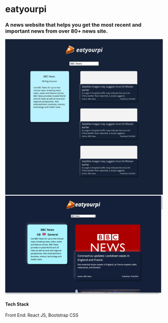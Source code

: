# eatyourpi

### A news website that helps you get the most recent and important news from over 80+ news site.

![Adobe XD Design](/final.png)
![Front End Design](/frontend.png)

#### Tech Stack

Front End: React JS, Bootstrap CSS

